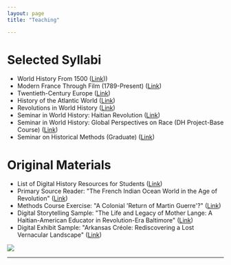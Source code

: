 ```yaml
---
layout: page
title: "Teaching"

---
```


# Selected Syllabi

- World History From 1500 ([Link](https://docs.google.com/document/d/12tLsNfJ0I5Fx5eoxqmc_oJ4VGp4EX7ep/preview)))
- Modern France Through Film (1789-Present) ([Link](https://docs.google.com/document/d/1g6miJ6b75h02qdgefYWlurPEkbpXHWox-bQUr9kdH1Q/preview))
- Twentieth-Century Europe ([Link](https://docs.google.com/document/d/1AmCxEgQUcqxwUjT3YtKEfo3fPuFenxel/preview))
- History of the Atlantic World ([Link](https://docs.google.com/document/d/14nkCsZx6Kncmx62_e2okoq5_UxqVm3pu/preview))
- Revolutions in World History ([Link](https://docs.google.com/document/d/1WkrzMls7drYKM8t-_WDqJt2sfxVG8XL53zwjI-y6Y7o/preview))
- Seminar in World History: Haitian Revolution ([Link](https://docs.google.com/document/d/1_dFZoTgSPifFJswXEmFPguYMD86tAD0D/preview))
- Seminar in World History: Global Perspectives on Race (DH Project-Base Course) ([Link](https://docs.google.com/document/d/1qI3VulFpNQr1wsPlxu8YOW3VgEVPoFOx/preview))
- Seminar on Historical Methods (Graduate) ([Link](https://docs.google.com/document/d/1wAJgaCgIgv1O2BHGSLWh-g3WLSV8gDv-/preview)) 

# Original Materials
- List of Digital History Resources for Students ([Link](https://docs.google.com/document/d/1JjWOqs-UMzJ3lkysWkx5klx43iV54Tzx40Zli73fbvw/preview))
- Primary Source Reader: "The French Indian Ocean World in the Age of Revolution" ([Link](https://docs.google.com/document/d/1f8u1Vxfb7QqDP0q1qJxKjp-nkIxfY7o6/preview))
- Methods Course Exercise: "A Colonial 'Return of Martin Guerre'?" ([Link](https://docs.google.com/document/d/e/2PACX-1vRwDtEQeQ8a5iJQkth5175GcG_jWMwfu4UrFvZYf9-Qw9sBnQeqjX5A3ukDcXDjqg/pub))
- Digital Storytelling Sample: "The Life and Legacy of Mother Lange: A Haitian-American Educator in Revolution-Era Baltimore" ([Link](https://storymaps.arcgis.com/stories/6d7e71f256ab4debae028fb5b633bdbd))
- Digital Exhibit Sample: "Arkansas Créole: Rediscovering a Lost Vernacular Landscape" ([Link](https://storymaps.arcgis.com/stories/f7eb9937a53846c4ab0f1f1812d24a7c))

<img src="{{ site.baseurl }}/arles.gif">  

---
